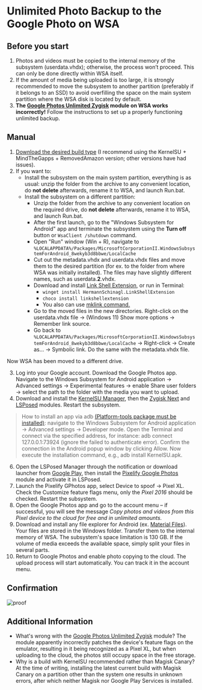 # Unlimited Photo Backup to the Google Photo on WSA

## Before you start
1. Photos and videos must be copied to the internal memory of the subsystem (userdata.vhdx); otherwise, the process won’t proceed. This can only be done directly within WSA itself.
2. If the amount of media being uploaded is too large, it is strongly recommended to move the subsystem to another partition (preferably if it belongs to an SSD) to avoid overfilling the space on the main system partition where the WSA disk is located by default.
3. **The [Google Photos Unlimited Zygisk](https://gitlab.com/cuynu/gphotos-unlimited-zygisk) module on WSA works incorrectly!** Follow the instructions to set up a properly functioning unlimited backup.

## Manual
1. [Download the desired build type](https://github.com/MustardChef/WSABuilds/releases/) (I recommend using the KernelSU + MindTheGapps + RemovedAmazon version; other versions have had issues).
2. If you want to:
   - Install the subsystem on the main system partition, everything is as usual: unzip the folder from the archive to any convenient location, do **not delete** afterwards, rename it to WSA, and launch Run.bat.
   - Install the subsystem on a different partition:
     - Unzip the folder from the archive to any convenient location on the required drive, do **not delete** afterwards, rename it to WSA, and launch Run.bat.
     - After the first launch, go to the "Windows Subsystem for Android" app and terminate the subsystem using the **Turn off** button or `WsaClient /shutdown` command.
     - Open "Run" window (Win + R), navigate to `%LOCALAPPDATA%/Packages/MicrosoftCorporationII.WindowsSubsystemForAndroid_8wekyb3d8bbwe/LocalCache`
     - Cut out the metadata.vhdx and userdata.vhdx files and move them to the desired partition (for ex. to the folder from where WSA was initially installed). The files may have slightly different names, such as userdata.**2**.vhdx.
     - Download and install [Link Shell Extension](https://schinagl.priv.at/nt/hardlinkshellext/linkshellextension.html#download), or run in Terminal:
       - `winget install HermannSchinagl.LinkShellExtension`
       - `choco install linkshellextension`
       - You also can use [mklink command.](https://learn.microsoft.com/en-us/windows-server/administration/windows-commands/mklink)
     - Go to the moved files in the new directories. Right-click on the userdata.vhdx file → (Windows 11) Show more options → Remember link source.
     - Go back to `%LOCALAPPDATA%/Packages/MicrosoftCorporationII.WindowsSubsystemForAndroid_8wekyb3d8bbwe/LocalCache` → Right-click → Create as... → Symbolic link. Do the same with the metadata.vhdx file.

Now WSA has been moved to a different drive.

3. Log into your Google account. Download the Google Photos app. Navigate to the Windows Subsystem for Android application → Advanced settings → Experimental features → enable Share user folders → select the path to the folder with the media you want to upload.
4. Download and install the [KernelSU Manager](https://github.com/tiann/KernelSU/releases), then the [Zygisk Next](https://github.com/Dr-TSNG/ZygiskNext/releases) and [LSPosed](https://github.com/begoniacommunity/list/blob/files/lsposed_no-logs.zip) modules. Restart the subsystem.
> How to install an app via adb [(Platform-tools package must be installed)](https://github.com/SunsetTechuila/Platform-Tools-Installer): navigate to the Windows Subsystem for Android application → Advanced settings → Developer mode. Open the Terminal and connect via the specified address, for instance:
adb connect 127.0.0.1:73924 (ignore the failed to authenticate error). Confirm the connection in the Android popup window by clicking Allow. Now execute the installation command, e.g., adb install KernelSU.apk.
6. Open the LSPosed Manager through the notification or download launcher from [Google Play](https://play.google.com/store/apps/details?id=org.lsposed.manager&hl=en), then install the [Pixelify Google Photos](https://github.com/BaltiApps/Pixelify-Google-Photos/releases) module and activate it in LSPosed.
7. Launch the Pixelify GPhotos app, select Device to spoof → Pixel XL. Check the Customize feature flags menu, only the *Pixel 2016* should be checked. Restart the subsystem.
8. Open the Google Photos app and go to the account menu – if successful, you will see the message *Copy photos and videos from this Pixel device to the cloud for free and in unlimited amounts.*
9. Download and install any file explorer for Android (ex. [Material Files](https://github.com/zhanghai/MaterialFiles/releases)). Your files are stored in the Windows folder. Transfer them to the internal memory of WSA. The subsystem's space limitation is 130 GB. If the volume of media exceeds the available space, simply split your files in several parts.
10. Return to Google Photos and enable photo copying to the cloud. The upload process will start automatically. You can track it in the account menu.

## Confirmation
![proof](https://github.com/user-attachments/assets/42c0abb6-9044-42cd-aead-f154b86322e4)

## Additional Information
* What's wrong with the [Google Photos Unlimited Zygisk](https://gitlab.com/cuynu/gphotos-unlimited-zygisk) module?
The module apparently incorrectly patches the device's feature flags on the emulator, resulting in it being recognized as a Pixel XL, but when uploading to the cloud, the photos still occupy space in the free storage.
* Why is a build with KernelSU recommended rather than Magisk Canary?
At the time of writing, installing the latest current build with Magisk Canary on a partition other than the system one results in unknown errors, after which neither Magisk nor Google Play Services is installed.

